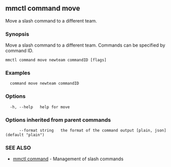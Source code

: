 ## mmctl command move

Move a slash command to a different team.

### Synopsis

Move a slash command to a different team. Commands can be specified by command ID.

```
mmctl command move newteam commandID [flags]
```

### Examples

```
  command move newteam commandID
```

### Options

```
  -h, --help   help for move
```

### Options inherited from parent commands

```
      --format string   the format of the command output [plain, json] (default "plain")
```

### SEE ALSO

* [mmctl command](mmctl_command.md)  - Management of slash commands
